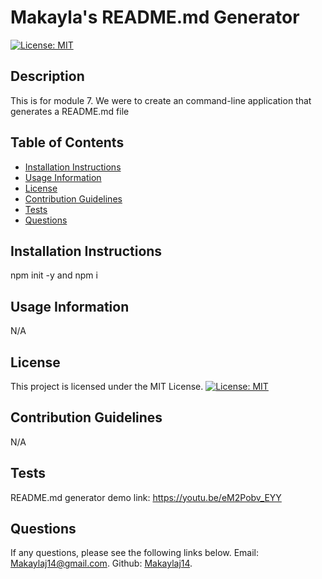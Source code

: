
  # Makayla's README.md Generator 
  
  [![License: MIT](https://img.shields.io/badge/License-MIT-yellow.svg)](https://opensource.org/licenses/MIT)

  ## Description
  This is for module 7. We were to create an command-line application that generates a README.md file

  ## Table of Contents
  - [Installation Instructions](#installation-instructions)
  - [Usage Information](#usage-information)
  - [License](#license)
  - [Contribution Guidelines](#contribution-guidelines)
  - [Tests](#tests)
  - [Questions](#questions)

  ## Installation Instructions
  npm init -y and npm i

  ## Usage Information
  N/A

  ## License
  This project is licensed under the MIT License.
  [![License: MIT](https://img.shields.io/badge/License-MIT-yellow.svg)](https://opensource.org/licenses/MIT)

  ## Contribution Guidelines
  N/A

  ## Tests
  README.md generator demo link: https://youtu.be/eM2Pobv_EYY

  ## Questions
  If any questions, please see the following links below.
  Email: [Makaylaj14@gmail.com](mailto:Makaylaj14@gmail.com).
  Github: [Makaylaj14](https://github.com/Makaylaj14).
